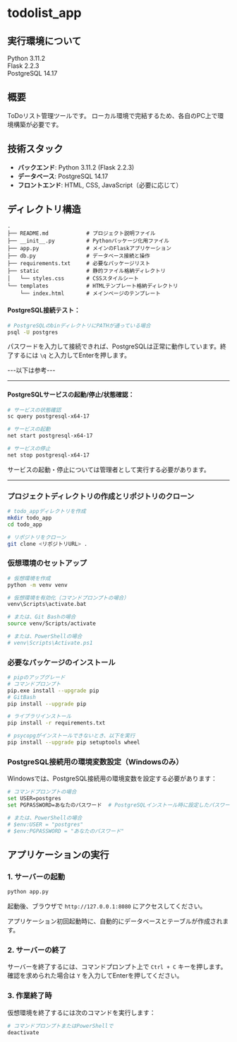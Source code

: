 # todolist_app

## 実行環境について  
Python 3.11.2  
Flask 2.2.3  
PostgreSQL 14.17  

## 概要

ToDoリスト管理ツールです。
ローカル環境で完結するため、各自のPC上で環境構築が必要です。

## 技術スタック

- **バックエンド**: Python 3.11.2 (Flask 2.2.3)
- **データベース**: PostgreSQL 14.17
- **フロントエンド**: HTML, CSS, JavaScript（必要に応じて）

## ディレクトリ構造

```
.
├── README.md            # プロジェクト説明ファイル
├── __init__.py          # Pythonパッケージ化用ファイル
├── app.py               # メインのFlaskアプリケーション
├── db.py                # データベース接続と操作
├── requirements.txt     # 必要なパッケージリスト
├── static               # 静的ファイル格納ディレクトリ
│   └── styles.css       # CSSスタイルシート
└── templates            # HTMLテンプレート格納ディレクトリ
    └── index.html       # メインページのテンプレート
```

#### PostgreSQL接続テスト：

```bash
# PostgreSQLのbinディレクトリにPATHが通っている場合
psql -U postgres
```
パスワードを入力して接続できれば、PostgreSQLは正常に動作しています。終了するには `\q` と入力してEnterを押します。


---以下は参考---

---
#### PostgreSQLサービスの起動/停止/状態確認：

```bash
# サービスの状態確認
sc query postgresql-x64-17

# サービスの起動
net start postgresql-x64-17

# サービスの停止
net stop postgresql-x64-17
```
サービスの起動・停止については管理者として実行する必要があります。

---


### プロジェクトディレクトリの作成とリポジトリのクローン

```bash
# todo_appディレクトリを作成
mkdir todo_app
cd todo_app

# リポジトリをクローン
git clone <リポジトリURL> .
```

### 仮想環境のセットアップ

```bash
# 仮想環境を作成
python -m venv venv

# 仮想環境を有効化（コマンドプロンプトの場合）
venv\Scripts\activate.bat

# または、Git Bashの場合
source venv/Scripts/activate

# または、PowerShellの場合
# venv\Scripts\Activate.ps1
```

### 必要なパッケージのインストール

```bash
# pipのアップグレード
# コマンドプロンプト
pip.exe install --upgrade pip
# GitBash
pip install --upgrade pip

# ライブラリインストール
pip install -r requirements.txt

# psycopgがインストールできないとき、以下を実行
pip install --upgrade pip setuptools wheel
```

### PostgreSQL接続用の環境変数設定（Windowsのみ）

Windowsでは、PostgreSQL接続用の環境変数を設定する必要があります：

```bash
# コマンドプロンプトの場合
set USER=postgres
set PGPASSWORD=あなたのパスワード  # PostgreSQLインストール時に設定したパスワード

# または、PowerShellの場合
# $env:USER = "postgres"
# $env:PGPASSWORD = "あなたのパスワード"
```

## アプリケーションの実行

### 1. サーバーの起動

```bash
python app.py
```

起動後、ブラウザで `http://127.0.0.1:8080` にアクセスしてください。

アプリケーション初回起動時に、自動的にデータベースとテーブルが作成されます。

### 2. サーバーの終了

サーバーを終了するには、コマンドプロンプト上で `Ctrl + C` キーを押します。確認を求められた場合は `Y` を入力してEnterを押してください。

### 3. 作業終了時

仮想環境を終了するには次のコマンドを実行します：

```bash
# コマンドプロンプトまたはPowerShellで
deactivate
```
